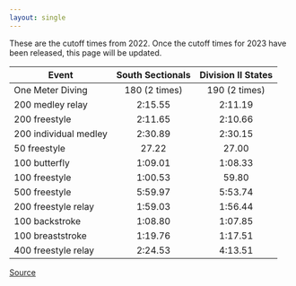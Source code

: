 ```yaml
---
layout: single
---
```


These are the cutoff times from 2022. Once the cutoff times for 2023 have been released, this page will be updated.

| Event                 | South Sectionals | Division II States |
|-----------------------|:----------------:|:------------------:|
| One Meter Diving      |  180 (2 times)   |   190 (2 times)    |
| 200 medley relay      |     2:15.55      |      2:11.19       |
| 200 freestyle         |     2:11.65      |      2:10.66       |
| 200 individual medley |     2:30.89      |      2:30.15       |
| 50 freestyle          |      27.22       |       27.00        |
| 100 butterfly         |     1:09.01      |      1:08.33       |
| 100 freestyle         |     1:00.53      |       59.80        |
| 500 freestyle         |     5:59.97      |      5:53.74       |
| 200 freestyle relay   |     1:59.03      |      1:56.44       |
| 100 backstroke        |     1:08.80      |      1:07.85       |
| 100 breaststroke      |     1:19.76      |      1:17.51       |
| 400 freestyle relay   |     2:24.53      |      4:13.51       |

[Source](https://miaa.net/wp-content/uploads/2022/06/Fall-Swim-Format-2022-DRAFT.pdf)
